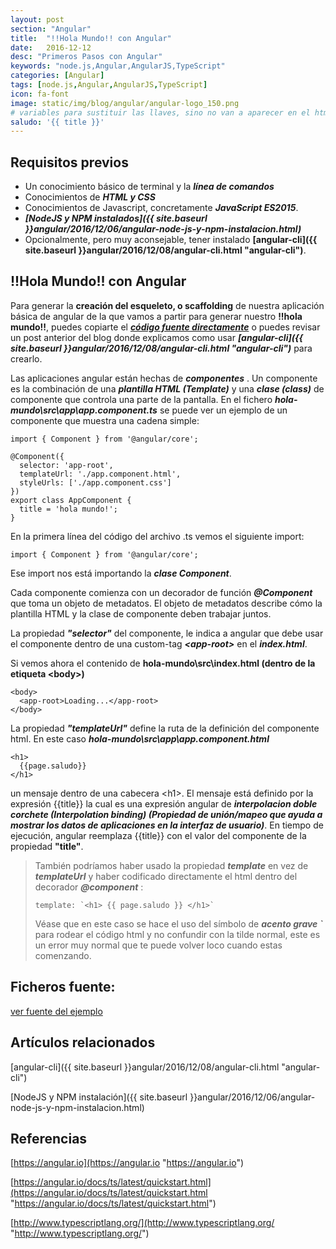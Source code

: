 ```yaml
---
layout: post
section: "Angular"
title:  "!!Hola Mundo!! con Angular"
date:   2016-12-12
desc: "Primeros Pasos con Angular"
keywords: "node.js,Angular,AngularJS,TypeScript"
categories: [Angular]
tags: [node.js,Angular,AngularJS,TypeScript]
icon: fa-font
image: static/img/blog/angular/angular-logo_150.png
# variables para sustituir las llaves, sino no van a aparecer en el html hay que referenciarlas así {{ page.saludo }}
saludo: '{{ title }}'
---
```


## Requisitos previos ##

- Un conocimiento básico de terminal y la ***línea de comandos***
- Conocimientos de ***HTML y CSS***
- Conocimientos de Javascript, concretamente ***JavaScript ES2015***.
- ***[NodeJS y NPM instalados]({{ site.baseurl }}angular/2016/12/06/angular-node-js-y-npm-instalacion.html)***
- Opcionalmente, pero muy aconsejable, tener instalado **[angular-cli]({{ site.baseurl }}angular/2016/12/08/angular-cli.html "angular-cli")**.

## !!Hola Mundo!! con Angular ##

Para generar la **creación del esqueleto, o scaffolding** de nuestra aplicación básica de angular de la que vamos a partir para generar nuestro **!!hola mundo!!**, puedes copiarte el ***[código fuente directamente](https://github.com/javiermartinalonso/Angular-2/tree/master/hola-mundo "ver fuente del ejemplo")*** o puedes revisar un post anterior del blog donde explicamos como usar ***[angular-cli]({{ site.baseurl }}angular/2016/12/08/angular-cli.html "angular-cli")*** para crearlo.

Las aplicaciones angular están hechas de ***componentes*** . Un componente es la combinación de una ***plantilla HTML (Template)*** y una ***clase (class)*** de componente que controla una parte de la pantalla. En el fichero ***hola-mundo\src\app\app.component.ts*** se puede ver un ejemplo de un componente que muestra una cadena simple:

    import { Component } from '@angular/core';
    
    @Component({
      selector: 'app-root',
      templateUrl: './app.component.html',
      styleUrls: ['./app.component.css']
    })
    export class AppComponent {
      title = 'hola mundo!';
    }

En la primera línea del código del archivo .ts vemos el siguiente import:

    import { Component } from '@angular/core';

Ese import nos está importando la ***clase Component***.

Cada componente comienza con un decorador de función ***@Component*** que toma un objeto de metadatos. El objeto de metadatos describe cómo la plantilla HTML y la clase de componente deben trabajar juntos.

La propiedad ***"selector"*** del componente, le indica a angular que debe usar el componente dentro de una custom-tag ***<app-root\>*** en el ***index.html***.

Si vemos ahora el contenido de **hola-mundo\src\index.html (dentro de la etiqueta <body\>)**

    <body>
      <app-root>Loading...</app-root>
    </body>

La propiedad ***"templateUrl"*** define la ruta de la definición del componente html. En este caso ***hola-mundo\src\app\app.component.html***

    <h1>
      {{page.saludo}}
    </h1>

un mensaje dentro de una cabecera <h1\>. El mensaje está definido por la expresión \{\{title\}\} la cual es una expresión angular de ***interpolacion doble corchete (Interpolation binding) (Propiedad de unión/mapeo que ayuda a mostrar los datos de aplicaciones en la interfaz de usuario)***. En tiempo de ejecución, angular reemplaza \{\{title\}\} con el valor del componente de la propiedad **"title"**.

> También podríamos haber usado la propiedad ***template*** en vez de ***templateUrl*** y haber codificado directamente el html dentro del decorador ***@component*** :
> 
>     template: `<h1> {{ page.saludo }} </h1>`
> 
> Véase que en este caso se hace el uso del símbolo de ***acento grave `*** para rodear el código html y no confundir con la tilde normal, este es un error muy normal que te puede volver loco cuando estas comenzando. 

## Ficheros fuente: ##

[ver fuente del ejemplo](https://github.com/javiermartinalonso/Angular-2/tree/master/hola-mundo "ver fuente del ejemplo")

## Artículos relacionados ##

[angular-cli]({{ site.baseurl }}angular/2016/12/08/angular-cli.html "angular-cli")

[NodeJS y NPM instalación]({{ site.baseurl }}angular/2016/12/06/angular-node-js-y-npm-instalacion.html)

## Referencias ##

[https://angular.io](https://angular.io "https://angular.io")

[https://angular.io/docs/ts/latest/quickstart.html](https://angular.io/docs/ts/latest/quickstart.html "https://angular.io/docs/ts/latest/quickstart.html")

[http://www.typescriptlang.org/](http://www.typescriptlang.org/ "http://www.typescriptlang.org/")